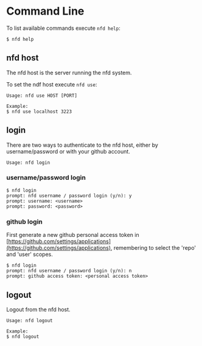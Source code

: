 
# Command Line

To list available commands execute `nfd help`:

    $ nfd help

## nfd host

The nfd host is the server running the nfd system.

To set the ndf host execute `nfd use`:

    Usage: nfd use HOST [PORT]

    Example:
    $ nfd use localhost 3223

## login

There are two ways to authenticate to the nfd host, either by username/password or with your github account.

    Usage: nfd login

### username/password login

    $ nfd login
    prompt: nfd username / password login (y/n): y
    prompt: username: <username>
    prompt: password: <password>

### github login

First generate a new github personal access token in [https://github.com/settings/applications](https://github.com/settings/applications), remembering to select the 'repo' and 'user' scopes.

    $ nfd login
    prompt: nfd username / password login (y/n): n
    prompt: github access token: <personal access token>

## logout

Logout from the nfd host.

    Usage: nfd logout

    Example:
    $ nfd logout

